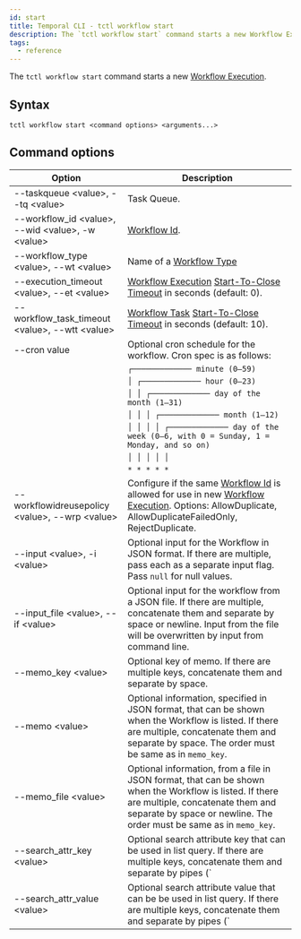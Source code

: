 ```yaml
---
id: start
title: Temporal CLI - tctl workflow start
description: The `tctl workflow start` command starts a new Workflow Execution.
tags:
  - reference
---
```


The `tctl workflow start` command starts a new [Workflow Execution](/docs/content/what-is-a-workflow-execution).

## Syntax

`tctl workflow start <command options> <arguments...>`

## Command options

<!-- prettier-ignore -->
| Option | Description |
| --- | --- |
| --taskqueue \<value\>, --tq \<value\> | Task Queue. |
| --workflow\_id \<value\>, --wid \<value\>, -w \<value\> | [Workflow Id](/docs/content/what-is-a-workflow-id). |
| --workflow\_type \<value\>, --wt \<value\> | Name of a [Workflow Type](/docs/content/what-is-a-workflow-type) |
| --execution\_timeout \<value\>, --et \<value\> | [Workflow Execution](/docs/content/what-is-a-workflow-execution) [Start-To-Close Timeout](https://docs.temporal.io/docs/content/what-is-a-start-to-close-timeout/) in seconds (default: 0). |
| --workflow\_task_timeout \<value\>, --wtt \<value\> | [Workflow Task](/docs/content/what-is-a-workflow-task) [Start-To-Close Timeout](https://docs.temporal.io/docs/content/what-is-a-start-to-close-timeout/) in seconds (default: 10). |
| --cron value | Optional cron schedule for the workflow. Cron spec is as follows: |
| | `┌───────────── minute (0–59)` |
| | `│ ┌───────────── hour (0–23)` |
| | `│ │ ┌───────────── day of the month (1–31)` |
| | `│ │ │ ┌───────────── month (1–12)` |
| | `│ │ │ │ ┌───────────── day of the week (0–6, with 0 = Sunday, 1 = Monday, and so on)` |
| | `│ │ │ │ │` |
| | `* * * * *` |
| --workflowidreusepolicy \<value\>, --wrp \<value\> | Configure if the same [Workflow Id](/docs/content/what-is-a-workflow-id) is allowed for use in new [Workflow Execution](/docs/content/what-is-a-workflow-execution). Options: AllowDuplicate, AllowDuplicateFailedOnly, RejectDuplicate. |
| --input \<value\>, -i \<value\> | Optional input for the Workflow in JSON format. If there are multiple, pass each as a separate input flag. Pass `null` for null values. |
| --input\_file \<value\>, --if \<value\> | Optional input for the workflow from a JSON file. If there are multiple, concatenate them and separate by space or newline. Input from the file will be overwritten by input from command line. |
| --memo\_key \<value\> | Optional key of memo. If there are multiple keys, concatenate them and separate by space. |
| --memo \<value\> | Optional information, specified in JSON format, that can be shown when the Workflow is listed. If there are multiple, concatenate them and separate by space. The order must be same as in `memo_key`. |
| --memo\_file \<value\> | Optional information, from a file in JSON format, that can be shown when the Workflow is listed. If there are multiple, concatenate them and separate by space or newline. The order must be same as in `memo_key`. |
| --search\_attr\_key \<value\> | Optional search attribute key that can be used in list query. If there are multiple keys, concatenate them and separate by pipes (`|`). Use `cluster get-search-attr` command to list valid keys. |
| --search\_attr\_value \<value\> | Optional search attribute value that can be be used in list query. If there are multiple keys, concatenate them and separate by pipes (`|`). If \<value\> is an array, use a JSON array, such as `["a","b"]`, `[1,2]`, `["true","false"]`, or `["2019-06-07T17:16:34-08:00","2019-06-07T18:16:34-08:00"]`. Use `cluster get-search-attr` command to list valid keys and value types. |
